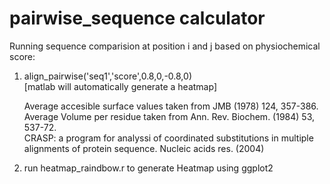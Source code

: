 # pairwise_sequence calculator 

Running sequence comparision at position i and j based on physiochemical score:

1) align_pairwise('seq1','score',0.8,0,-0.8,0) <br>
   [matlab will automatically generate a heatmap] <br>
   
   Average accesible surface values taken from JMB (1978) 124, 357-386. <br>
   Average Volume per residue taken from Ann. Rev. Biochem. (1984) 53, 537-72. <br>
   CRASP: a program for analyssi of coordinated substitutions in multiple alignments of protein sequence. Nucleic acids res.   (2004) <br>
   
   
   

2) run heatmap_raindbow.r to generate Heatmap using ggplot2

